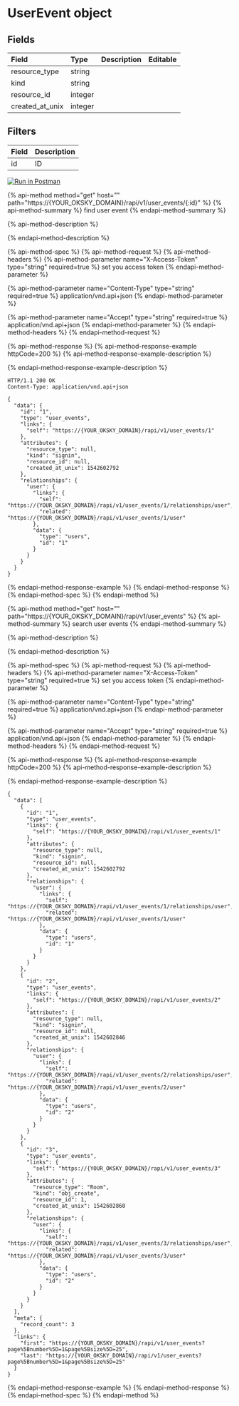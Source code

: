 # UserEvent object

## Fields

| Field | Type | Description | Editable |
| :--- | :--- | :--- | :--- |
| resource_type | string |  |  |
| kind | string |  |  |
| resource_id | integer |  |  |
| created_at_unix | integer |  |  |

## Filters

| Field | Description |
| :--- | :--- |
| id | ID |

[![Run in Postman](https://run.pstmn.io/button.svg)](https://app.getpostman.com/run-collection/20b7f3930eb31c9ebf89)

{% api-method method="get" host="" path="https://{YOUR_OKSKY_DOMAIN}/rapi/v1/user_events/{:id}" %}
{% api-method-summary %}
find user event
{% endapi-method-summary %}

{% api-method-description %}

{% endapi-method-description %}

{% api-method-spec %}
{% api-method-request %}
{% api-method-headers %}
{% api-method-parameter name="X-Access-Token" type="string" required=true %}
set you access token
{% endapi-method-parameter %}

{% api-method-parameter name="Content-Type" type="string" required=true %}
application/vnd.api+json
{% endapi-method-parameter %}

{% api-method-parameter name="Accept" type="string" required=true %}
application/vnd.api+json
{% endapi-method-parameter %}
{% endapi-method-headers %}
{% endapi-method-request %}

{% api-method-response %}
{% api-method-response-example httpCode=200 %}
{% api-method-response-example-description %}

{% endapi-method-response-example-description %}

```text
HTTP/1.1 200 OK
Content-Type: application/vnd.api+json

{
  "data": {
    "id": "1",
    "type": "user_events",
    "links": {
      "self": "https://{YOUR_OKSKY_DOMAIN}/rapi/v1/user_events/1"
    },
    "attributes": {
      "resource_type": null,
      "kind": "signin",
      "resource_id": null,
      "created_at_unix": 1542602792
    },
    "relationships": {
      "user": {
        "links": {
          "self": "https://{YOUR_OKSKY_DOMAIN}/rapi/v1/user_events/1/relationships/user",
          "related": "https://{YOUR_OKSKY_DOMAIN}/rapi/v1/user_events/1/user"
        },
        "data": {
          "type": "users",
          "id": "1"
        }
      }
    }
  }
}
```
{% endapi-method-response-example %}
{% endapi-method-response %}
{% endapi-method-spec %}
{% endapi-method %}

{% api-method method="get" host="" path="https://{YOUR_OKSKY_DOMAIN}/rapi/v1/user_events" %}
{% api-method-summary %}
search user events
{% endapi-method-summary %}

{% api-method-description %}

{% endapi-method-description %}

{% api-method-spec %}
{% api-method-request %}
{% api-method-headers %}
{% api-method-parameter name="X-Access-Token" type="string" required=true %}
set you access token
{% endapi-method-parameter %}

{% api-method-parameter name="Content-Type" type="string" required=true %}
application/vnd.api+json
{% endapi-method-parameter %}

{% api-method-parameter name="Accept" type="string" required=true %}
application/vnd.api+json
{% endapi-method-parameter %}
{% endapi-method-headers %}
{% endapi-method-request %}

{% api-method-response %}
{% api-method-response-example httpCode=200 %}
{% api-method-response-example-description %}

{% endapi-method-response-example-description %}

```text
{
  "data": [
    {
      "id": "1",
      "type": "user_events",
      "links": {
        "self": "https://{YOUR_OKSKY_DOMAIN}/rapi/v1/user_events/1"
      },
      "attributes": {
        "resource_type": null,
        "kind": "signin",
        "resource_id": null,
        "created_at_unix": 1542602792
      },
      "relationships": {
        "user": {
          "links": {
            "self": "https://{YOUR_OKSKY_DOMAIN}/rapi/v1/user_events/1/relationships/user",
            "related": "https://{YOUR_OKSKY_DOMAIN}/rapi/v1/user_events/1/user"
          },
          "data": {
            "type": "users",
            "id": "1"
          }
        }
      }
    },
    {
      "id": "2",
      "type": "user_events",
      "links": {
        "self": "https://{YOUR_OKSKY_DOMAIN}/rapi/v1/user_events/2"
      },
      "attributes": {
        "resource_type": null,
        "kind": "signin",
        "resource_id": null,
        "created_at_unix": 1542602846
      },
      "relationships": {
        "user": {
          "links": {
            "self": "https://{YOUR_OKSKY_DOMAIN}/rapi/v1/user_events/2/relationships/user",
            "related": "https://{YOUR_OKSKY_DOMAIN}/rapi/v1/user_events/2/user"
          },
          "data": {
            "type": "users",
            "id": "2"
          }
        }
      }
    },
    {
      "id": "3",
      "type": "user_events",
      "links": {
        "self": "https://{YOUR_OKSKY_DOMAIN}/rapi/v1/user_events/3"
      },
      "attributes": {
        "resource_type": "Room",
        "kind": "obj_create",
        "resource_id": 1,
        "created_at_unix": 1542602860
      },
      "relationships": {
        "user": {
          "links": {
            "self": "https://{YOUR_OKSKY_DOMAIN}/rapi/v1/user_events/3/relationships/user",
            "related": "https://{YOUR_OKSKY_DOMAIN}/rapi/v1/user_events/3/user"
          },
          "data": {
            "type": "users",
            "id": "2"
          }
        }
      }
    }
  ],
  "meta": {
    "record_count": 3
  },
  "links": {
    "first": "https://{YOUR_OKSKY_DOMAIN}/rapi/v1/user_events?page%5Bnumber%5D=1&page%5Bsize%5D=25",
    "last": "https://{YOUR_OKSKY_DOMAIN}/rapi/v1/user_events?page%5Bnumber%5D=1&page%5Bsize%5D=25"
  }
}
```
{% endapi-method-response-example %}
{% endapi-method-response %}
{% endapi-method-spec %}
{% endapi-method %}
